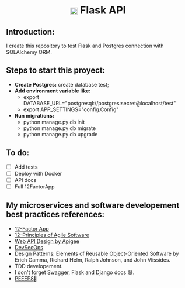 <h1 align="center">
  <img align="center"; src="https://flask.palletsprojects.com/en/2.0.x/_static/flask-icon.png"; width="20px">
    Flask API
</h1>

## Introduction:
I create this repository to test Flask and Postgres connection with SQLAlchemy ORM.

## Steps to start this proyect:
- **Create Postgres:** create database test;
- **Add environment variable like:**
  - export DATABASE_URL="postgresql://postgres:secret@localhost/test"
  - export APP_SETTINGS="config.Config"
- **Run migrations:**
  - python manage.py db init
  - python manage.py db migrate
  - python manage.py db upgrade

## To do:
* [ ] Add tests
* [ ] Deploy with Docker
* [ ] API docs
* [ ] Full 12FactorApp

## My microservices and software developement best practices references:

- [12-Factor App](https://12factor.net/)
- [12-Principles of Agile Software](https://agilemanifesto.org/principles.html)
- [Web API Design by Apigee](https://pages.apigee.com/rs/apigee/images/api-design-ebook-2012-03.pdf)
- [DevSecOps](https://devsecops-latam.org/)
- Design Patterns: Elements of Reusable Object-Oriented Software by Erich Gamma, Richard Helm, Ralph Johnson, and John Vlissides.
- TDD developement.
- I don't forget [Swagger](https://swagger.io/), Flask and Django docs 😅.
- [PEEEP8](https://www.youtube.com/watch?v=hgI0p1zf31k&ab_channel=PythonDiscord)🎵
